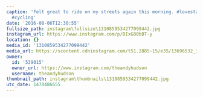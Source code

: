 ```yaml
---
caption: 'Felt great to ride on my streets again this morning. #lovestarfactoryteam
  #cycling'
date: '2016-08-06T12:30:55'
fullsize_path: instagram\fullsize\1310859534277099442.jpg
instagram_url: https://www.instagram.com/p/BIxG80bBT-y
location: {}
media_id: '1310859534277099442'
media_url: https://scontent.cdninstagram.com/t51.2885-15/e35/13696532_328400167496361_595015634_n.jpg?ig_cache_key=MTMxMDg1OTUzNDI3NzA5OTQ0Mg%3D%3D.2
owner:
  id: '539015'
  owner_url: https://www.instagram.com/theandyhudson
  username: theandyhudson
thumbnail_path: instagram\thumbnails\1310859534277099442.jpg
utc_date: 1470486655
---
```

